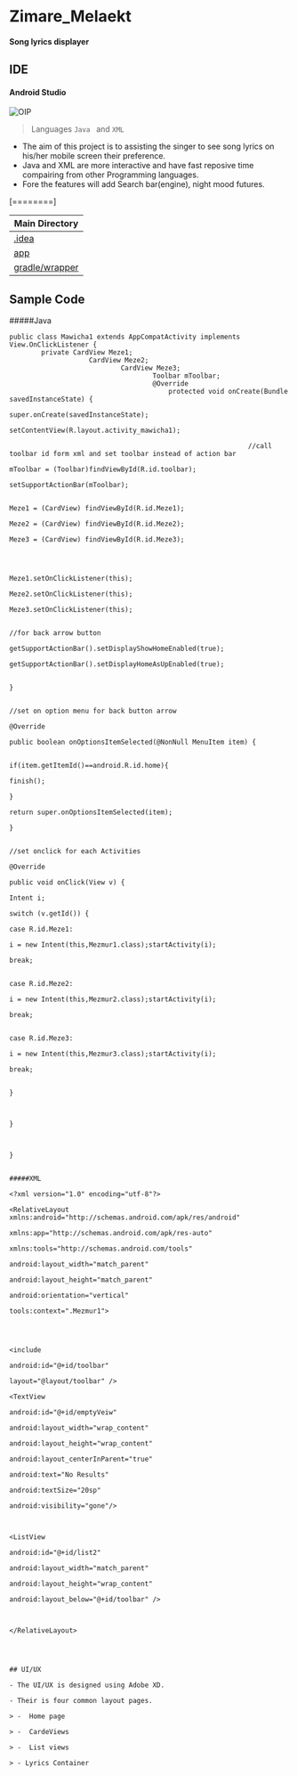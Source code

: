 # Zimare_Melaekt
####  Song lyrics displayer

## IDE
#### Android Studio 
![OIP](https://github.com/edddddr/Mezmure_Ze_Tewahido/assets/97146464/559a9d88-83e0-433e-acf2-0b8ff73451e6)
> Languages `Java ` and `XML`

- The aim of this project is to assisting the singer to see song lyrics on his/her mobile screen their preference.
- Java and XML are more interactive and have fast reposive time compairing from other Programming languages.
- Fore the features will add Search bar(engine), night mood futures. 

[========]


| Main Directory
| ------------ |
|[ .idea](https://github.com/edddddr/Mezmure_Ze_Tewahido/tree/main/.idea " .idea")  |
|[app](https://github.com/edddddr/Mezmure_Ze_Tewahido/tree/main/app "app")   |
|[gradle/wrapper](https://github.com/edddddr/Mezmure_Ze_Tewahido/tree/main/gradle/wrapper "gradle/wrapper")   |

## Sample Code
#####Java

    public class Mawicha1 extends AppCompatActivity implements View.OnClickListener {
            private CardView Meze1;
	                    CardView Meze2;
			                    CardView Meze3;
					                    Toolbar mToolbar;
							            @Override
								            protected void onCreate(Bundle savedInstanceState) {
									                super.onCreate(savedInstanceState);
											            setContentView(R.layout.activity_mawicha1);
												        
													            //call toolbar id form xml and set toolbar instead of action bar
														                mToolbar = (Toolbar)findViewById(R.id.toolbar);
																            setSupportActionBar(mToolbar);
																	        
																		            Meze1 = (CardView) findViewById(R.id.Meze1);
																			                Meze2 = (CardView) findViewById(R.id.Meze2);
																					            Meze3 = (CardView) findViewById(R.id.Meze3);
																						        
																							    
																							        
																								            Meze1.setOnClickListener(this);
																									                Meze2.setOnClickListener(this);
																											            Meze3.setOnClickListener(this);
																												        
																													              //for back arrow button
																														                  getSupportActionBar().setDisplayShowHomeEnabled(true);
																																              getSupportActionBar().setDisplayHomeAsUpEnabled(true);
																																	          
																																		          }
																																			      
																																			              //set on option menu for back button arrow
																																				              @Override
																																					              public boolean onOptionsItemSelected(@NonNull MenuItem item) {
																																						          
																																							              if(item.getItemId()==android.R.id.home){
																																								                      finish();
																																										                  }
																																												              return super.onOptionsItemSelected(item);
																																													              }
																																														          
																																															          //set onclick for each Activities
																																																          @Override
																																																	          public void onClick(View v) {
																																																		              Intent i;
																																																			                  switch (v.getId()) {
																																																					                  case R.id.Meze1:
																																																							                      i = new Intent(this,Mezmur1.class);startActivity(i);
																																																									                          break;
																																																												      
																																																												                      case R.id.Meze2:
																																																														                          i = new Intent(this,Mezmur2.class);startActivity(i);
																																																																	                      break;
																																																																			          
																																																																				                  case R.id.Meze3:
																																																																						                      i = new Intent(this,Mezmur3.class);startActivity(i);
																																																																								                          break;
																																																																											      
																																																																											                  }
																																																																													      
																																																																													          
																																																																														          }
																																																																															      
																																																																															          
																																																																																          }

																																																																																	  #####XML
																																																																																	      <?xml version="1.0" encoding="utf-8"?>
																																																																																	          <RelativeLayout xmlns:android="http://schemas.android.com/apk/res/android"
																																																																																		          xmlns:app="http://schemas.android.com/apk/res-auto"
																																																																																			          xmlns:tools="http://schemas.android.com/tools"
																																																																																				          android:layout_width="match_parent"
																																																																																					          android:layout_height="match_parent"
																																																																																						          android:orientation="vertical"
																																																																																							          tools:context=".Mezmur1">
																																																																																								      
																																																																																								          
																																																																																									      
																																																																																									              <include
																																																																																										                  android:id="@+id/toolbar"
																																																																																												              layout="@layout/toolbar" />
																																																																																													              <TextView
																																																																																														                  android:id="@+id/emptyVeiw"
																																																																																																              android:layout_width="wrap_content"
																																																																																																	                  android:layout_height="wrap_content"
																																																																																																			              android:layout_centerInParent="true"
																																																																																																				                  android:text="No Results"
																																																																																																						              android:textSize="20sp"
																																																																																																							                  android:visibility="gone"/>
																																																																																																									      
																																																																																																									          
																																																																																																										          <ListView
																																																																																																											              android:id="@+id/list2"
																																																																																																												                  android:layout_width="match_parent"
																																																																																																														              android:layout_height="wrap_content"
																																																																																																															                  android:layout_below="@+id/toolbar" />
																																																																																																																	      
																																																																																																																	          
																																																																																																																		      </RelativeLayout>



																																																																																																																		      ## UI/UX
																																																																																																																		      - The UI/UX is designed using Adobe XD.
																																																																																																																		      - Their is four common layout pages.
																																																																																																																		      > -  Home page
																																																																																																																		      > -  CardeViews
																																																																																																																		      > -  List views
																																																																																																																		      > - Lyrics Container


